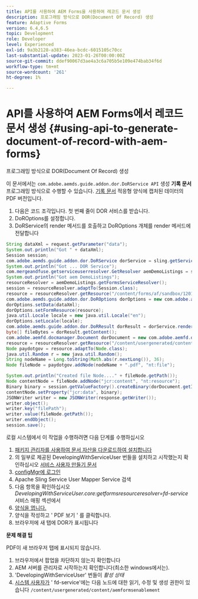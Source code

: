 ```yaml
---
title: API를 사용하여 AEM Forms을 사용하여 레코드 문서 생성
description: 프로그래밍 방식으로 DOR(Document Of Record) 생성
feature: Adaptive Forms
version: 6.4,6.5
topic: Development
role: Developer
level: Experienced
exl-id: 9a3b2128-a383-46ea-bcdc-6015105c70cc
last-substantial-update: 2023-01-26T00:00:00Z
source-git-commit: ddef90067d3ae4a3c6a705b5e109e474bab34f6d
workflow-type: tm+mt
source-wordcount: '261'
ht-degree: 1%

---
```


# API를 사용하여 AEM Forms에서 레코드 문서 생성 {#using-api-to-generate-document-of-record-with-aem-forms}

프로그래밍 방식으로 DOR(Document Of Record) 생성

이 문서에서는 `com.adobe.aemds.guide.addon.dor.DoRService API` 생성 **기록 문서** 프로그래밍 방식으로 수행할 수 있습니다. [기록 문서](https://experienceleague.adobe.com/docs/experience-manager-65/forms/adaptive-forms-advanced-authoring/generate-document-of-record-for-non-xfa-based-adaptive-forms.html) 적응형 양식에 캡처된 데이터의 PDF 버전입니다.

1. 다음은 코드 조각입니다. 첫 번째 줄이 DOR 서비스를 받습니다.
1. DoROptions를 설정합니다.
1. DoRService의 render 메서드를 호출하고 DoROptions 개체를 render 메서드에 전달합니다

```java
String dataXml = request.getParameter("data");
System.out.println("Got " + dataXml);
Session session;
com.adobe.aemds.guide.addon.dor.DoRService dorService = sling.getService(com.adobe.aemds.guide.addon.dor.DoRService.class);
System.out.println("Got ... DOR Service");
com.mergeandfuse.getserviceuserresolver.GetResolver aemDemoListings = sling.getService(com.mergeandfuse.getserviceuserresolver.GetResolver.class);
System.out.println("Got aem DemoListings");
resourceResolver = aemDemoListings.getFormsServiceResolver();
session = resourceResolver.adaptTo(Session.class);
resource = resourceResolver.getResource("/content/forms/af/sandbox/1201-borrower-payments");
com.adobe.aemds.guide.addon.dor.DoROptions dorOptions = new com.adobe.aemds.guide.addon.dor.DoROptions();
dorOptions.setData(dataXml);
dorOptions.setFormResource(resource);
java.util.Locale locale = new java.util.Locale("en");
dorOptions.setLocale(locale);
com.adobe.aemds.guide.addon.dor.DoRResult dorResult = dorService.render(dorOptions);
byte[] fileBytes = dorResult.getContent();
com.adobe.aemfd.docmanager.Document dorDocument = new com.adobe.aemfd.docmanager.Document(fileBytes);
resource = resourceResolver.getResource("/content/usergenerated/content/aemformsenablement");
Node paydotgov = resource.adaptTo(Node.class);
java.util.Random r = new java.util.Random();
String nodeName = Long.toString(Math.abs(r.nextLong()), 36);
Node fileNode = paydotgov.addNode(nodeName + ".pdf", "nt:file");

System.out.println("Created file Node...." + fileNode.getPath());
Node contentNode = fileNode.addNode("jcr:content", "nt:resource");
Binary binary = session.getValueFactory().createBinary(dorDocument.getInputStream());
contentNode.setProperty("jcr:data", binary);
JSONWriter writer = new JSONWriter(response.getWriter());
writer.object();
writer.key("filePath");
writer.value(fileNode.getPath());
writer.endObject();
session.save();
```

로컬 시스템에서 이 작업을 수행하려면 다음 단계를 수행하십시오

1. [패키지 관리자를 사용하여 문서 자산을 다운로드하여 설치합니다](assets/dor-with-api.zip)
1. 의 일부로 제공된 DevelopingWithServiceUser 번들을 설치하고 시작했는지 확인하십시오 [서비스 사용자 만들기 문서](service-user-tutorial-develop.md)
1. [configMgr에 로그인](http://localhost:4502/system/console/configMgr)
1. Apache Sling Service User Mapper Service 검색
1. 다음 항목을 확인하십시오 _DevelopingWithServiceUser.core:getformsresourceresolver=fd-service_ 서비스 매핑 섹션에서
1. [양식을 엽니다.](http://localhost:4502/content/dam/formsanddocuments/sandbox/1201-borrower-payments/jcr:content?wcmmode=disabled)
1. 양식을 작성하고 &#39; PDF 보기 &#39; 를 클릭합니다.
1. 브라우저에 새 탭에 DOR가 표시됩니다


**문제 해결 팁**

PDF이 새 브라우저 탭에 표시되지 않습니다.

1. 브라우저에서 팝업을 차단하지 않는지 확인합니다
1. AEM 서버를 관리자로 시작하는지 확인합니다(최소한 windows에서는).
1. &#39;DevelopingWithServiceUser&#39; 번들이 *활성 상태*
1. [시스템 사용자가](http://localhost:4502/useradmin) &#39; fd-service&#39;에는 다음 노드에 대한 읽기, 수정 및 생성 권한이 있습니다 `/content/usergenerated/content/aemformsenablement`
